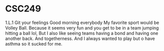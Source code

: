 # CSC249
1.L.1 Git your feelings
Good morning everybody My favorite sport would be Volley Ball. Because it seems very fun and you get to be in a team jumping hitting a ball lol, But I also like seeing  teams having a bond and having one another back. And togetherness. And I always wanted to play but o have asthma so it sucked for me. 
